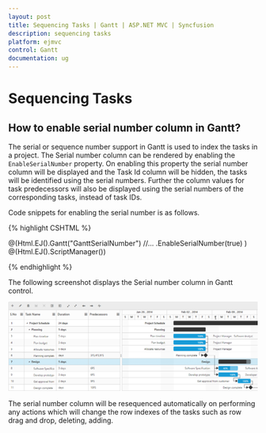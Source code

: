 ```yaml
---
layout: post
title: Sequencing Tasks | Gantt | ASP.NET MVC | Syncfusion
description: sequencing tasks
platform: ejmvc
control: Gantt
documentation: ug
---
```


# Sequencing Tasks

## How to enable serial number column in Gantt?

The serial or sequence number support in Gantt is used to index the tasks in a project. The Serial number column can be rendered by enabling the `EnableSerialNumber` property. On enabling this property the serial number column will be displayed and the Task Id column will be hidden, the tasks will be identified using the serial numbers. Further the column values for task predecessors will also be displayed using the serial numbers of the corresponding tasks, instead of task IDs.

Code snippets for enabling the serial number is as follows.

{% highlight CSHTML %}

@(Html.EJ().Gantt("GanttSerialNumber")
     //...
    .EnableSerialNumber(true)
    )
@(Html.EJ().ScriptManager())

{% endhighlight %}

The following screenshot displays the Serial number column in Gantt control.

![ASP.NET MVC Gantt Serial Number img1](Serial-Number_images/Serial_img1.png)

The serial number column will be resequenced automatically on performing any actions which will change the row indexes of the tasks such as row drag and drop, deleting, adding.
